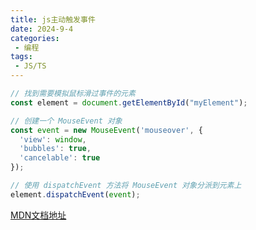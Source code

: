 ```yaml
---
title: js主动触发事件
date: 2024-9-4
categories:
 - 编程
tags:
 - JS/TS
---
```


```js
// 找到需要模拟鼠标滑过事件的元素
const element = document.getElementById("myElement");

// 创建一个 MouseEvent 对象
const event = new MouseEvent('mouseover', {
  'view': window,
  'bubbles': true,
  'cancelable': true
});

// 使用 dispatchEvent 方法将 MouseEvent 对象分派到元素上
element.dispatchEvent(event);
```
[MDN文档地址](https://developer.mozilla.org/zh-CN/docs/Web/API/MouseEvent/MouseEvent)
